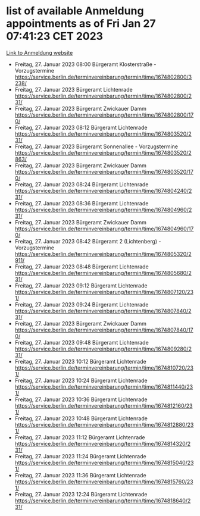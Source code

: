 # list of available Anmeldung appointments as of Fri Jan 27 07:41:23 CET 2023
[Link to Anmeldung website](https://service.berlin.de/terminvereinbarung/termin/tag.php?termin=0&anliegen[]=120686&dienstleisterlist=122210,122217,327316,122219,327312,122227,327314,122231,327346,122243,327348,122252,329742,122260,329745,122262,329748,122254,329751,122271,327278,122273,327274,122277,327276,330436,122280,327294,122282,327290,122284,327292,327539,122291,327270,122285,327266,122286,327264,122296,327268,150230,329760,122301,327282,122297,327286,122294,327284,122312,329763,122314,329775,122304,327330,122311,327334,122309,327332,122281,327352,122279,329772,122276,327324,122274,327326,122267,329766,122246,327318,122251,327320,122257,327322,122208,327298,122226,327300,121362,121364&herkunft=http%3A%2F%2Fservice.berlin.de%2Fdienstleistung%2F120686%2F)
- Freitag, 27. Januar 2023 08:00 Bürgeramt Klosterstraße - Vorzugstermine https://service.berlin.de/terminvereinbarung/termin/time/1674802800/3238/
- Freitag, 27. Januar 2023  Bürgeramt Lichtenrade https://service.berlin.de/terminvereinbarung/termin/time/1674802800/231/
- Freitag, 27. Januar 2023  Bürgeramt Zwickauer Damm https://service.berlin.de/terminvereinbarung/termin/time/1674802800/170/
- Freitag, 27. Januar 2023 08:12 Bürgeramt Lichtenrade https://service.berlin.de/terminvereinbarung/termin/time/1674803520/231/
- Freitag, 27. Januar 2023  Bürgeramt Sonnenallee - Vorzugstermine https://service.berlin.de/terminvereinbarung/termin/time/1674803520/2863/
- Freitag, 27. Januar 2023  Bürgeramt Zwickauer Damm https://service.berlin.de/terminvereinbarung/termin/time/1674803520/170/
- Freitag, 27. Januar 2023 08:24 Bürgeramt Lichtenrade https://service.berlin.de/terminvereinbarung/termin/time/1674804240/231/
- Freitag, 27. Januar 2023 08:36 Bürgeramt Lichtenrade https://service.berlin.de/terminvereinbarung/termin/time/1674804960/231/
- Freitag, 27. Januar 2023  Bürgeramt Zwickauer Damm https://service.berlin.de/terminvereinbarung/termin/time/1674804960/170/
- Freitag, 27. Januar 2023 08:42 Bürgeramt 2 (Lichtenberg) - Vorzugstermine https://service.berlin.de/terminvereinbarung/termin/time/1674805320/2911/
- Freitag, 27. Januar 2023 08:48 Bürgeramt Lichtenrade https://service.berlin.de/terminvereinbarung/termin/time/1674805680/231/
- Freitag, 27. Januar 2023 09:12 Bürgeramt Lichtenrade https://service.berlin.de/terminvereinbarung/termin/time/1674807120/231/
- Freitag, 27. Januar 2023 09:24 Bürgeramt Lichtenrade https://service.berlin.de/terminvereinbarung/termin/time/1674807840/231/
- Freitag, 27. Januar 2023  Bürgeramt Zwickauer Damm https://service.berlin.de/terminvereinbarung/termin/time/1674807840/170/
- Freitag, 27. Januar 2023 09:48 Bürgeramt Lichtenrade https://service.berlin.de/terminvereinbarung/termin/time/1674809280/231/
- Freitag, 27. Januar 2023 10:12 Bürgeramt Lichtenrade https://service.berlin.de/terminvereinbarung/termin/time/1674810720/231/
- Freitag, 27. Januar 2023 10:24 Bürgeramt Lichtenrade https://service.berlin.de/terminvereinbarung/termin/time/1674811440/231/
- Freitag, 27. Januar 2023 10:36 Bürgeramt Lichtenrade https://service.berlin.de/terminvereinbarung/termin/time/1674812160/231/
- Freitag, 27. Januar 2023 10:48 Bürgeramt Lichtenrade https://service.berlin.de/terminvereinbarung/termin/time/1674812880/231/
- Freitag, 27. Januar 2023 11:12 Bürgeramt Lichtenrade https://service.berlin.de/terminvereinbarung/termin/time/1674814320/231/
- Freitag, 27. Januar 2023 11:24 Bürgeramt Lichtenrade https://service.berlin.de/terminvereinbarung/termin/time/1674815040/231/
- Freitag, 27. Januar 2023 11:36 Bürgeramt Lichtenrade https://service.berlin.de/terminvereinbarung/termin/time/1674815760/231/
- Freitag, 27. Januar 2023 12:24 Bürgeramt Lichtenrade https://service.berlin.de/terminvereinbarung/termin/time/1674818640/231/
